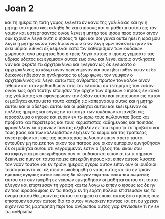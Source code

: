 # Joan 2
και τη ημερα τη τριτη γαμος εγενετο εν κανα της γαλιλαιας και ην η μητηρ του ιησου εκει
εκληθη δε και ο ιησους και οι μαθηται αυτου εις τον γαμον
και υστερησαντος οινου λεγει η μητηρ του ιησου προς αυτον οινον ουκ εχουσιν
λεγει αυτη ο ιησους τι εμοι και σοι γυναι ουπω ηκει η ωρα μου
λεγει η μητηρ αυτου τοις διακονοις ο τι αν λεγη υμιν ποιησατε
ησαν δε εκει υδριαι λιθιναι εξ κειμεναι κατα τον καθαρισμον των ιουδαιων χωρουσαι ανα μετρητας δυο η τρεις
λεγει αυτοις ο ιησους γεμισατε τας υδριας υδατος και εγεμισαν αυτας εως ανω
και λεγει αυτοις αντλησατε νυν και φερετε τω αρχιτρικλινω και ηνεγκαν
ως δε εγευσατο ο αρχιτρικλινος το υδωρ οινον γεγενημενον και ουκ ηδει ποθεν εστιν οι δε διακονοι ηδεισαν οι ηντληκοτες το υδωρ φωνει τον νυμφιον ο αρχιτρικλινος
και λεγει αυτω πας ανθρωπος πρωτον τον καλον οινον τιθησιν και οταν μεθυσθωσιν τοτε τον ελασσω συ τετηρηκας τον καλον οινον εως αρτι
ταυτην εποιησεν την αρχην των σημειων ο ιησους εν κανα της γαλιλαιας και εφανερωσεν την δοξαν αυτου και επιστευσαν εις αυτον οι μαθηται αυτου
μετα τουτο κατεβη εις καπερναουμ αυτος και η μητηρ αυτου και οι αδελφοι αυτου και οι μαθηται αυτου και εκει εμειναν ου πολλας ημερας
και εγγυς ην το πασχα των ιουδαιων και ανεβη εις ιεροσολυμα ο ιησους
και ευρεν εν τω ιερω τους πωλουντας βοας και προβατα και περιστερας και τους κερματιστας καθημενους
και ποιησας φραγελλιον εκ σχοινιων παντας εξεβαλεν εκ του ιερου τα τε προβατα και τους βοας και των κολλυβιστων εξεχεεν το κερμα και τας τραπεζας ανεστρεψεν
και τοις τας περιστερας πωλουσιν ειπεν αρατε ταυτα εντευθεν μη ποιειτε τον οικον του πατρος μου οικον εμποριου
εμνησθησαν δε οι μαθηται αυτου οτι γεγραμμενον εστιν ο ζηλος του οικου σου καταφαγεται με
απεκριθησαν ουν οι ιουδαιοι και ειπον αυτω τι σημειον δεικνυεις ημιν οτι ταυτα ποιεις
απεκριθη ιησους και ειπεν αυτοις λυσατε τον ναον τουτον και εν τρισιν ημεραις εγερω αυτον
ειπον ουν οι ιουδαιοι τεσσαρακοντα και εξ ετεσιν ωκοδομηθη ο ναος ουτος και συ εν τρισιν ημεραις εγερεις αυτον
εκεινος δε ελεγεν περι του ναου του σωματος αυτου
οτε ουν ηγερθη εκ νεκρων εμνησθησαν οι μαθηται αυτου οτι τουτο ελεγεν και επιστευσαν τη γραφη και τω λογω ω ειπεν ο ιησους
ως δε ην εν τοις ιεροσολυμοις εν τω πασχα εν τη εορτη πολλοι επιστευσαν εις το ονομα αυτου θεωρουντες αυτου τα σημεια α εποιει
αυτος δε ο ιησους ουκ επιστευεν εαυτον αυτοις δια το αυτον γινωσκειν παντας
και οτι ου χρειαν ειχεν ινα τις μαρτυρηση περι του ανθρωπου αυτος γαρ εγινωσκεν τι ην εν τω ανθρωπω


